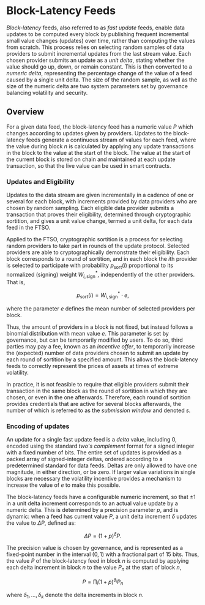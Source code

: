 # Block-Latency Feeds
*Block-latency* feeds, also referred to as *fast update* feeds, enable data updates to be computed every block by publishing frequent incremental small value changes (updates) over time, rather than computing the values from scratch. This process relies on selecting random samples of data providers to submit incremental updates from the last stream value. Each chosen provider submits an update as a *unit delta*, stating whether the value should go up, down, or remain constant. This is then converted to a *numeric delta*, representing the percentage change of the value of a feed caused by a single unit delta. The size of the random sample, as well as the size of the numeric delta are two system parameters set by governance balancing volatility and security. 

## Overview
For a given data feed, the block-latency feed has a numeric value $P$ which changes according to updates given by providers. Updates to the block-latency feeds generate a continuous stream of values for each feed, where the value during block $n$ is calculated by applying any update transactions in the block to the value at the start of the block. The value at the start of the current block is stored on chain and maintained at each update transaction, so that the live value can be used in smart contracts.

### Updates and Eligibility

Updates to the data stream are given incrementally in a cadence of one or several for each block, with increments provided by data providers who are chosen by random sampling.  Each eligible data provider submits a transaction that proves their eligibility, determined through cryptographic sortition, and gives a unit value change, termed a unit delta, for each data feed in the FTSO. 

Applied to the FTSO, cryptographic sortition is a process for selecting random providers to take part in rounds of the update protocol. Selected providers are able to cryptographically demonstrate their eligibility. Each block corresponds to a round of sortition, and in each block the $i$th provider is selected to participate with probability $p_\mathrm{sort}(i)$ proportional to its normalized (signing) weight ${W_{i,\mathrm{sign}}}^*$, independently of the other providers. That is,

$$p_\mathrm{sort}(i) = {W_{i, \mathrm{sign}}}^* \cdot e, $$

where the parameter $e$ defines the mean number of selected providers per block.

Thus, the amount of providers in a block is not fixed, but instead follows a binomial distribution with mean value $e$. This parameter is set by governance, but can be temporarily modified by users.  To do so, third parties may pay a fee, known as an *incentive offer*, to temporarily increase the (expected) number of data providers chosen to submit an update by each round of sortition by a specified amount. This allows the block-latency feeds to correctly represent the prices of assets at times of extreme volatility.

In practice, it is not feasible to require that eligible providers submit their transaction in the same block as the round of sortition in which they are chosen, or even in the one afterwards. Therefore, each round of sortition provides credentials that are active for several blocks afterwards, the number of which is referred to as the *submission window* and denoted $s$.

### Encoding of updates

An update for a single fast update feed is a *delta* value, including 0, encoded using the standard *two's complement* format for a signed integer with a fixed number of bits.  The entire set of updates is provided as a packed array of signed-integer deltas, ordered according to a predetermined standard for data feeds.  Deltas are only allowed to have one magnitude, in either direction, or be zero. If larger value variations in single blocks are necessary the volatility incentive provides a mechanism to increase the value of $e$ to make this possible.

The block-latency feeds have a configurable numeric increment, so that $\pm 1$ in a unit delta increment corresponds to an actual value update by a numeric delta.  This is determined by a precision parameter $p$, and is dynamic: when a feed has current value $P$, a unit delta increment $\delta$ updates the value to $\Delta P$, defined as:

$$\Delta P= (1 + p)^\delta P.$$

The precision value is chosen by governance, and is represented as a fixed-point number in the interval $(0,1)$ with a fractional part of 15 bits. Thus, the value $P$ of the block-latency feed in block $n$ is computed by applying each delta increment in block $n$ to the value $P_{n}$ at the start of block $n$,

$$P= \prod_i (1 + p)^{\delta_i} P_{n}$$

where $\delta_1, \dots, \delta_k$ denote the delta increments in block $n$.
